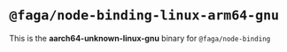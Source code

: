 # `@faga/node-binding-linux-arm64-gnu`

This is the **aarch64-unknown-linux-gnu** binary for `@faga/node-binding`
